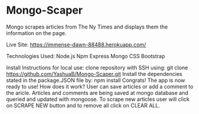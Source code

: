 # Mongo-Scaper

Mongo scrapes articles from The Ny Times and displays them the information on the page. 

Live Site: https://immense-dawn-88488.herokuapp.com/



Technologies Used:
Node.js
Npm
Express
Mongo
CSS
Bootstrap

Install Instructions for local use:
clone repository with SSH using:
git clone https://github.com/YashuaB/Mongo-Scaper.git
Install the dependencies stated in the package.JSON file by:
npm install
Congrats! The app is now ready to use!
How does it work?
User can save articles or add a comment to the aricle. Articles and comments are being saved at mongo database and queried and updated with mongoose. To scrape new articles user will click on SCRAPE NEW button and to remove all click on CLEAR ALL.